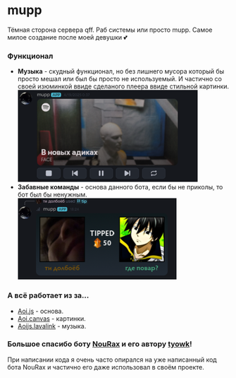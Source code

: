 # mupp

Тёмная сторона сервера qff. Раб системы или просто mupp. Самое милое создание после моей девушки 💕

### Функционал

* **Музыка** - скудный функционал, но без лишнего мусора который бы просто мешал или был бы просто не используемый. И частично со своей изюминкой ввиде сделаного плеера ввиде стильной картинки.
  ![1745248704266](images/README/1745248704266.png)
* **Забавные команды** - основа данного бота, если бы не приколы, то бот был бы ненужным.
  ![1745249078701](images/README/1745249078701.png)

### А всё работает из за...

* [Aoi.js](https://github.com/aoijs/aoi.js) - основа.
* [Aoi.canvas](https://github.com/aoijs/aoi.canvas) - картинки.
* [Aoijs.lavalink](https://github.com/tyowk/aoijs.lavalink) - музыка.

### Большое спасибо боту [NouRax](https://github.com/tyowk/NouRax) и его автору [tyowk](https://github.com/tyowk)!

При написании кода я очень часто опирался на уже написанный код бота NouRax и частично его даже использовал в своём проекте.
